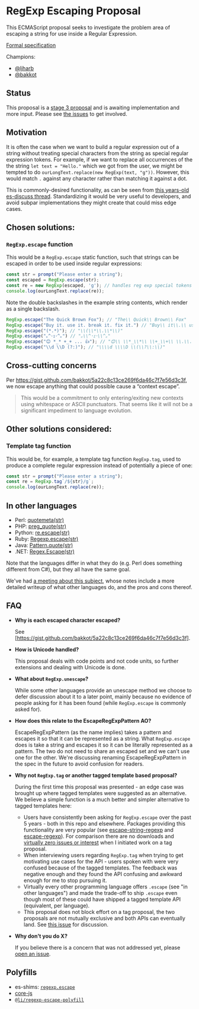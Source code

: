 # RegExp Escaping Proposal

This ECMAScript proposal seeks to investigate the problem area of escaping a string for use inside a Regular Expression.

[Formal specification](https://tc39.es/proposal-regex-escaping)

Champions:
 - [@ljharb](https://github.com/ljharb)
 - [@bakkot](https://github.com/bakkot)

## Status

This proposal is a [stage 3 proposal](https://github.com/tc39/proposals) and is awaiting implementation and more input. Please see [the issues](https://github.com/tc39/proposal-regex-escaping/issues) to get involved.


## Motivation

It is often the case when we want to build a regular expression out of a string without treating special characters from the string as special regular expression tokens. For example, if we want to replace all occurrences of the the string `let text = "Hello."` which we got from the user, we might be tempted to do `ourLongText.replace(new RegExp(text, "g"))`. However, this would match `.` against any character rather than matching it against a dot.

This is commonly-desired functionality, as can be seen from [this years-old es-discuss thread](https://esdiscuss.org/topic/regexp-escape). Standardizing it would be very useful to developers, and avoid subpar implementations they might create that could miss edge cases.


## Chosen solutions:

### `RegExp.escape` function

This would be a `RegExp.escape` static function, such that strings can be escaped in order to be used inside regular expressions:

```js
const str = prompt("Please enter a string");
const escaped = RegExp.escape(str);
const re = new RegExp(escaped, 'g'); // handles reg exp special tokens with the replacement.
console.log(ourLongText.replace(re));
```

Note the double backslashes in the example string contents, which render as a single backslash.
```js
RegExp.escape("The Quick Brown Fox"); // "The\\ Quick\\ Brown\\ Fox"
RegExp.escape("Buy it. use it. break it. fix it.") // "Buy\\ it\\.\\ use it\\.\\ break\\ it\\.\\ fix\\ it\\."
RegExp.escape("(*.*)"); // "\\(\\*\\.\\*\\)"
RegExp.escape("｡^･ｪ･^｡") // "｡\\^･ｪ･\\^｡"
RegExp.escape("😊 *_* +_+ ... 👍"); // "😊\\ \\*_\\*\\ \\+_\\+\\ \\.\\.\\.\\ 👍"
RegExp.escape("\\d \\D (?:)"); // "\\\\d \\\\D \\(\\?\\:\\)"
```

## Cross-cutting concerns

Per https://gist.github.com/bakkot/5a22c8c13ce269f6da46c7f7e56d3c3f, we now escape anything that could possible cause a “context escape”.

> This would be a commitment to only entering/exiting new contexts using whitespace or ASCII punctuators. That seems like it will not be a significant impediment to language evolution.

## Other solutions considered:

### Template tag function

This would be, for example, a template tag function `RegExp.tag`, used to produce a complete regular expression instead of potentially a piece of one:

```js
const str = prompt("Please enter a string");
const re = RegExp.tag`/${str}/g`;
console.log(ourLongText.replace(re));
```

## In other languages

 - Perl: [quotemeta(str)](http://perldoc.perl.org/functions/quotemeta.html)
 - PHP: [preg_quote(str)](http://php.net/manual/en/function.preg-quote.php)
 - Python: [re.escape(str)](https://docs.python.org/3/library/re.html#re.escape)
 - Ruby: [Regexp.escape(str)](http://ruby-doc.org/core-2.2.0/Regexp.html#method-c-escape)
 - Java: [Pattern.quote(str)](http://docs.oracle.com/javase/7/docs/api/java/util/regex/Pattern.html#quote(java.lang.String))
 - .NET: [Regex.Escape(str)](https://msdn.microsoft.com/en-us/library/system.text.regularexpressions.regex.escape.aspx)

Note that the languages differ in what they do (e.g. Perl does something different from C#), but they all have the same goal.

We've had [a meeting about this subject](https://github.com/benjamingr/RegExp.escape/blob/master/data/other_languages/discussions.md), whose notes include a more detailed writeup of what other languages do, and the pros and cons thereof.


## FAQ

*   **Why is each escaped character escaped?**

    See [https://gist.github.com/bakkot/5a22c8c13ce269f6da46c7f7e56d3c3f].

*   **How is Unicode handled?**

    This proposal deals with code points and not code units, so further extensions and dealing with Unicode is done.

*   **What about `RegExp.unescape`?**

    While some other languages provide an unescape method we choose to defer discussion about it to a later point, mainly because no evidence of people asking for it has been found (while `RegExp.escape` is commonly asked for).

*   **How does this relate to the EscapeRegExpPattern AO?**

    EscapeRegExpPattern (as the name implies) takes a pattern and escapes it so that it can be represented as a string. What `RegExp.escape` does is take a string and escapes it so it can be literally represented as a pattern. The two do not need to share an escaped set and we can't use one for the other. We're discussing renaming EscapeRegExpPattern in the spec in the future to avoid confusion for readers.

*  **Why not `RegExp.tag` or another tagged template based proposal?**

    During the first time this proposal was presented - an edge case was brought up where tagged templates were suggested as an alternative. We believe a simple function is a much better and simpler alternative to tagged templates here:
      - Users have consistently been asking for `RegExp.escape` over the past 5 years - both in this repo and elsewhere. Packages providing this functionality are very popular (see [escape-string-regexp](https://www.npmjs.com/package/escape-string-regexp) and [escape-regexp](https://www.npmjs.com/package/escape-regexp)). For comparison there are no downloads and [virtually zero issues or interest](https://github.com/benjamingr/RegExp.tag) when I initiated work on a tag proposal.
      - When interviewing users regarding `RegExp.tag` when trying to get motivating use cases for the API - users spoken with were very confused because of the tagged templates. The feedback was negative enough and they found the API confusing and awkward enough for me to stop pursuing it.
      - Virtually every other programming language offers `.escape` (see "in other languages") and made the trade-off to ship `.escape` even though most of these could have shipped a tagged template API (equivalent, per language).
      - This proposal does not block effort on a tag proposal, the two proposals are not mutually exclusive and both APIs can eventually land.
    See [this issue](https://github.com/tc39/RegExp.escape/issues/45) for discussion.

*   **Why don't you do X?**

    If you believe there is a concern that was not addressed yet, please [open an issue](https://github.com/tc39/RexExp.escape/issues).

## Polyfills

 - es-shims: [`regexp.escape`](https://www.npmjs.com/package/regexp.escape)
 - [core-js](https://www.npmjs.com/package/core-js)
 - [`@li/regexp-escape-polyfill`](https://jsr.io/@li/regexp-escape-polyfill)
